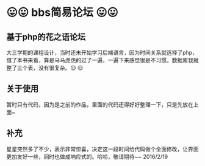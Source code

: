 # :stuck_out_tongue::stuck_out_tongue: bbs简易论坛 :stuck_out_tongue::stuck_out_tongue:


## 基于php的花之语论坛
大三学期的课程设计，当时还未开始学习后端语言，因为时间关系就选择了php，借了本书来看，算是马马虎虎的过了一遍，一遍下来感觉很是不习惯。数据库我就整了三个表，没有很复杂。:relieved: :relieved:


## 关于使用
暂时只有代码，因为是之前的作品，里面的代码还得好好整理一下，只是先放在上面~

## 补充
星星突然多了不少，表示非常惊喜，决定这一段时间给代码做个全面修改，让界面更加友好一些，同时也做成响应式的。哈哈，敬请期待~~  2016/2/19
